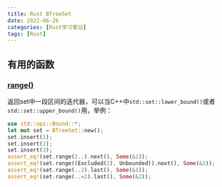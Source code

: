 ```yaml
---
title: Rust BTreeSet
date: 2022-06-26
categories: [Rust学习笔记]
tags: [Rust]
---
```

<!--more-->
## 有用的函数

### [range()](https://doc.rust-lang.org/stable/std/collections/struct.BTreeSet.html#method.range)

返回set中一段区间的迭代器，可以当C++中`std::set::lower_bound()`或者`std::set::upper_bound()`用，举例：
```rust
use std::ops::Bound::*;
let mut set = BTreeSet::new();
set.insert(1);
set.insert(2);
set.insert(3);
assert_eq!(set.range(2..).next(), Some(&2));
assert_eq!(set.range((Excluded(2), Unbounded)).next(), Some(&3));
assert_eq!(set.range(..2).last(), Some(&1));
assert_eq!(set.range(..=2).last(), Some(&2));
```
